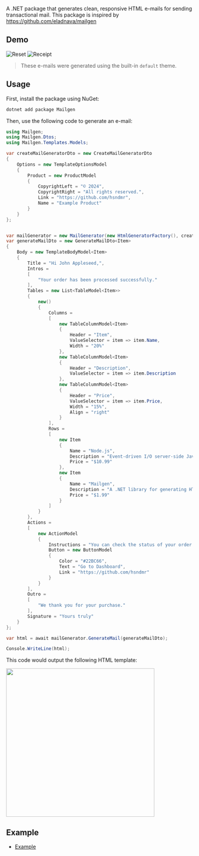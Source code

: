 A .NET package that generates clean, responsive HTML e-mails for sending transactional mail. This package is inspired
by <a href="https://github.com/eladnava/mailgen">https://github.com/eladnava/mailgen</a>

## Demo

![Reset](https://raw.github.com/hsndmr/mailgen/main/screenshots/default/reset.png)
![Receipt](https://raw.github.com/hsndmr/mailgen/main/screenshots/default/receipt.png)
> These e-mails were generated using the built-in `default` theme.

## Usage

First, install the package using NuGet:

```bash
dotnet add package Mailgen
```

Then, use the following code to generate an e-mail:

```csharp
using Mailgen;
using Mailgen.Dtos;
using Mailgen.Templates.Models;

var createMailGeneratorDto = new CreateMailGeneratorDto
{
    Options = new TemplateOptionsModel
    {
        Product = new ProductModel
        {
            CopyrightLeft = "© 2024",
            CopyrightRight = "All rights reserved.",
            Link = "https://github.com/hsndmr",
            Name = "Example Product"
        }
    }
};


var mailGenerator = new MailGenerator(new HtmlGeneratorFactory(), createMailGeneratorDto);
var generateMailDto = new GenerateMailDto<Item>
{
    Body = new TemplateBodyModel<Item>
    {
        Title = "Hi John Appleseed,",
        Intros =
        [
            "Your order has been processed successfully."
        ],
        Tables = new List<TableModel<Item>>
        {
            new()
            {
                Columns =
                [
                    new TableColumnModel<Item>
                    {
                        Header = "Item",
                        ValueSelector = item => item.Name,
                        Width = "20%"
                    },
                    new TableColumnModel<Item>
                    {
                        Header = "Description",
                        ValueSelector = item => item.Description
                    },
                    new TableColumnModel<Item>
                    {
                        Header = "Price",
                        ValueSelector = item => item.Price,
                        Width = "15%",
                        Align = "right"
                    }
                ],
                Rows =
                [
                    new Item
                    {
                        Name = "Node.js",
                        Description = "Event-driven I/O server-side JavaScript environment based on V8.",
                        Price = "$10.99"
                    },
                    new Item
                    {
                        Name = "Mailgen",
                        Description = "A .NET library for generating HTML emails.",
                        Price = "$1.99"
                    }
                ]
            }
        },
        Actions =
        [
            new ActionModel
            {
                Instructions = "You can check the status of your order and more in your dashboard:",
                Button = new ButtonModel
                {
                    Color = "#22BC66",
                    Text = "Go to Dashboard",
                    Link = "https://github.com/hsndmr"
                }
            }
        ],
        Outro =
        [
            "We thank you for your purchase."
        ],
        Signature = "Yours truly"
    }
};

var html = await mailGenerator.GenerateMail(generateMailDto);

Console.WriteLine(html);
```

This code would output the following HTML template:

<img src="https://raw.github.com/hsndmr/mailgen/main/screenshots/default/receipt.png" height="400" />

## Example

* [Example](Example/Program.cs)
